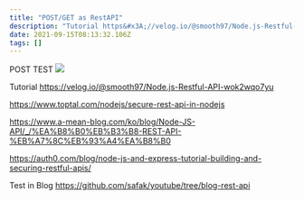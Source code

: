 ```yaml
---
title: "POST/GET as RestAPI"
description: "Tutorial https&#x3A;//velog.io/@smooth97/Node.js-Restful-API-wok2wqo7yuhttps&#x3A;//www.toptal.com/nodejs/secure-rest-api-in-nodejshttps&#x3A;//www.a-"
date: 2021-09-15T08:13:32.106Z
tags: []
---
```


POST TEST
![](/images/220d86b9-5211-4102-bae7-98861689e196-image.png)

Tutorial 
https://velog.io/@smooth97/Node.js-Restful-API-wok2wqo7yu

https://www.toptal.com/nodejs/secure-rest-api-in-nodejs

https://www.a-mean-blog.com/ko/blog/Node-JS-API/_/%EA%B8%B0%EB%B3%B8-REST-API-%EB%A7%8C%EB%93%A4%EA%B8%B0

https://auth0.com/blog/node-js-and-express-tutorial-building-and-securing-restful-apis/

Test in Blog
https://github.com/safak/youtube/tree/blog-rest-api
